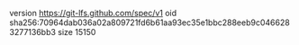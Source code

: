 version https://git-lfs.github.com/spec/v1
oid sha256:70964dab036a02a809721fd6b61aa93ec35e1bbc288eeb9c0466283277136bb3
size 15150
